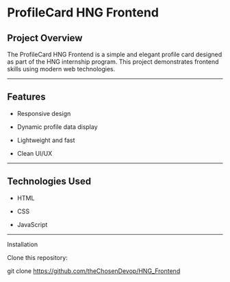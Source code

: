 # ProfileCard HNG Frontend

## Project Overview

The ProfileCard HNG Frontend is a simple and elegant profile card designed as part of the HNG internship program. This project demonstrates frontend skills using modern web technologies.

---

## Features

- Responsive design

- Dynamic profile data display

- Lightweight and fast

- Clean UI/UX

---

## Technologies Used

- HTML

- CSS

- JavaScript

---

Installation

Clone this repository:

git clone https://github.com/theChosenDevop/HNG_Frontend

